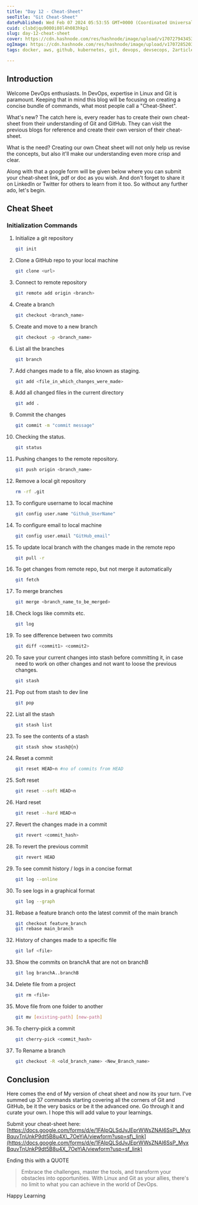 ```yaml
---
title: "Day 12 - Cheat-Sheet"
seoTitle: "Git Cheat-Sheet"
datePublished: Wed Feb 07 2024 05:53:55 GMT+0000 (Coordinated Universal Time)
cuid: clsbdjqu9000i08l4h083hkp1
slug: day-12-cheat-sheet
cover: https://cdn.hashnode.com/res/hashnode/image/upload/v1707279434538/6724d533-6995-48ec-b175-1656d003d7ba.png
ogImage: https://cdn.hashnode.com/res/hashnode/image/upload/v1707285203502/dba73d50-1737-4e38-8cc7-b93cec56732c.png
tags: docker, aws, github, kubernetes, git, devops, devsecops, 2articles1week, technical-writing-1, devops-articles, devops-journey, 90daysofdevops, trainwithshubham, 90daysofdevops-chanllenge, devopscommunity

---
```


## Introduction

Welcome DevOps enthusiasts. In DevOps, expertise in Linux and Git is paramount. Keeping that in mind this blog will be focusing on creating a concise bundle of commands, what most people call a "Cheat-Sheet".

What's new? The catch here is, every reader has to create their own cheat-sheet from their understanding of Git and GitHub. They can visit the previous blogs for reference and create their own version of their cheat-sheet.

What is the need? Creating our own Cheat sheet will not only help us revise the concepts, but also it'll make our understanding even more crisp and clear.

Along with that a google form will be given below where you can submit your cheat-sheet link, pdf or doc as you wish. And don't forget to share it on LinkedIn or Twitter for others to learn from it too. So without any further ado, let's begin.

## Cheat Sheet

### Initialization Commands

1. Initialize a git repository
    
    ```bash
    git init
    ```
    
2. Clone a GitHub repo to your local machine
    
    ```bash
    git clone <url>
    ```
    
3. Connect to remote repository
    
    ```bash
    git remote add origin <branch>
    ```
    
4. Create a branch
    
    ```bash
    git checkout <branch_name>
    ```
    
5. Create and move to a new branch
    
    ```bash
    git checkout -p <branch_name>
    ```
    
6. List all the branches
    
    ```bash
    git branch
    ```
    
7. Add changes made to a file, also known as staging.
    
    ```bash
    git add <file_in_which_changes_were_made>
    ```
    
8. Add all changed files in the current directory
    
    ```bash
    git add .
    ```
    
9. Commit the changes
    
    ```bash
    git commit -m "commit message"
    ```
    
10. Checking the status.
    
    ```bash
    git status
    ```
    
11. Pushing changes to the remote repository.
    
    ```bash
    git push origin <branch_name>
    ```
    
12. Remove a local git repository
    
    ```bash
    rm -rf .git
    ```
    
13. To configure username to local machine
    
    ```bash
    git config user.name "Github_UserName"
    ```
    
14. To configure email to local machine
    
    ```bash
    git config user.email "GitHub_email"
    ```
    
15. To update local branch with the changes made in the remote repo
    
    ```bash
    git pull -r
    ```
    
16. To get changes from remote repo, but not merge it automatically
    
    ```bash
    git fetch
    ```
    
17. To merge branches
    
    ```bash
    git merge <branch_name_to_be_merged>
    ```
    
18. Check logs like commits etc.
    
    ```bash
    git log
    ```
    
19. To see difference between two commits
    
    ```bash
    git diff <commit1> <commit2>
    ```
    
20. To save your current changes into stash before committing it, in case need to work on other changes and not want to loose the previous changes.
    
    ```bash
    git stash
    ```
    
21. Pop out from stash to dev line
    
    ```bash
    git pop
    ```
    
22. List all the stash
    
    ```bash
    git stash list
    ```
    
23. To see the contents of a stash
    
    ```bash
    git stash show stash@{n}
    ```
    
24. Reset a commit
    
    ```bash
    git reset HEAD~n #no of commits from HEAD
    ```
    
25. Soft reset
    
    ```bash
    git reset --soft HEAD~n
    ```
    
26. Hard reset
    
    ```bash
    git reset --hard HEAD~n
    ```
    
27. Revert the changes made in a commit
    
    ```bash
    git revert <commit_hash>
    ```
    
28. To revert the previous commit
    
    ```bash
    git revert HEAD
    ```
    
29. To see commit history / logs in a concise format
    
    ```bash
    git log --online
    ```
    
30. To see logs in a graphical format
    
    ```bash
    git log --graph
    ```
    
31. Rebase a feature branch onto the latest commit of the main branch
    
    ```bash
    git checkout feature_branch
    git rebase main_branch
    ```
    
32. History of changes made to a specific file
    
    ```bash
    git lof <file>
    ```
    
33. Show the commits on branchA that are not on branchB
    
    ```bash
    git log branchA..branchB
    ```
    
34. Delete file from a project
    
    ```bash
    git rm <file>
    ```
    
35. Move file from one folder to another
    
    ```bash
    git mv [existing-path] [new-path]
    ```
    
36. To cherry-pick a commit
    
    ```bash
    git cherry-pick <commit_hash>
    ```
    
37. To Rename a branch
    
    ```bash
    git checkout -R <old_branch_name> <New_Branch_name>
    ```
    

## Conclusion

Here comes the end of My version of cheat sheet and now its your turn. I've summed up 37 commands starting covering all the corners of Git and GitHub, be it the very basics or be it the advanced one. Go through it and curate your own. I hope this will add value to your learnings.

Submit your cheat-sheet here: [https://docs.google.com/forms/d/e/1FAIpQLSdJvJEprWWsZNAI6SsP\_MyxBquvTnUnkP9dt5B8u4X\_7OeYiA/viewform?usp=sf\_link](https://docs.google.com/forms/d/e/1FAIpQLSdJvJEprWWsZNAI6SsP_MyxBquvTnUnkP9dt5B8u4X_7OeYiA/viewform?usp=sf_link)

Ending this with a QUOTE

> Embrace the challenges, master the tools, and transform your obstacles into opportunities. With Linux and Git as your allies, there's no limit to what you can achieve in the world of DevOps.

Happy Learning